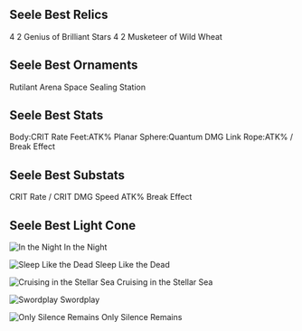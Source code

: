 ## Seele Best Relics
4 2 Genius of Brilliant Stars
4 2 Musketeer of Wild Wheat

## Seele Best Ornaments
Rutilant Arena
Space Sealing Station

## Seele Best Stats
Body:CRIT Rate
Feet:ATK%
Planar Sphere:Quantum DMG
Link Rope:ATK% / Break Effect

## Seele Best Substats
CRIT Rate / CRIT DMG
Speed
ATK%
Break Effect

## Seele Best Light Cone

![In the Night](https://rerollcdn.com/STARRAIL/LightCones/in_the_night_sm.png)
In the Night

![Sleep Like the Dead](https://rerollcdn.com/STARRAIL/LightCones/sleep_like_the_dead_sm.png)
Sleep Like the Dead

![Cruising in the Stellar Sea](https://rerollcdn.com/STARRAIL/LightCones/cruising_in_the_stellar_sea_sm.png)
Cruising in the Stellar Sea

![Swordplay](https://rerollcdn.com/STARRAIL/LightCones/swordplay_sm.png)
Swordplay

![Only Silence Remains](https://rerollcdn.com/STARRAIL/LightCones/only_silence_remains_sm.png)
Only Silence Remains